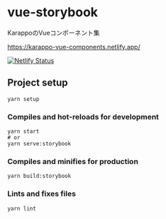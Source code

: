 # vue-storybook
KarappoのVueコンポーネント集

https://karappo-vue-components.netlify.app/

[![Netlify Status](https://api.netlify.com/api/v1/badges/8d34d1a8-b9d9-427e-9cd3-837b18e0663e/deploy-status)](https://app.netlify.com/sites/karappo-vue-components/deploys)

## Project setup
```
yarn setup
```

### Compiles and hot-reloads for development
```
yarn start
# or
yarn serve:storybook
```

### Compiles and minifies for production
```
yarn build:storybook
```

### Lints and fixes files
```
yarn lint
```
